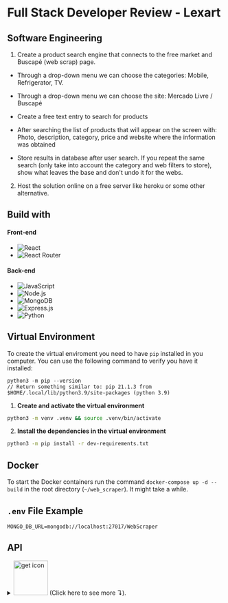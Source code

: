 # Full Stack Developer Review - Lexart

## Software Engineering

1. Create a product search engine that connects to the free market and Buscapé (web scrap) page.

- Through a drop-down menu we can choose the categories: Mobile, Refrigerator, TV.

- Through a drop-down menu we can choose the site: Mercado Livre / Buscapé

- Create a free text entry to search for products

- After searching the list of products that will appear on the screen with: Photo, description, category, price and website where the information was obtained

- Store results in database after user search. If you repeat the same search (only take into account the category and web filters to store), show what leaves the base and don't undo it for the webs.

2. Host the solution online on a free server like heroku or some other alternative. 

## Build with
#### Front-end
- ![React](https://img.shields.io/badge/React-20232A?style=for-the-badge&logo=react&logoColor=61DAFB)
- ![React Router](https://img.shields.io/badge/React_Router-CA4245?style=for-the-badge&logo=react-router&logoColor=white)


#### Back-end
- ![JavaScript](https://img.shields.io/badge/javascript-%23323330.svg?style=for-the-badge&logo=javascript&logoColor=%23F7DF1E)
- ![Node.js](https://img.shields.io/badge/Node.js-43853D?style=for-the-badge&logo=node.js&logoColor=white)
- ![MongoDB](https://img.shields.io/badge/MongoDB-%234ea94b.svg?style=for-the-badge&logo=mongodb&logoColor=white)
- ![Express.js](https://img.shields.io/badge/Express.js-404D59?style=for-the-badge)
- ![Python](https://img.shields.io/badge/python-3670A0?style=for-the-badge&logo=python&logoColor=ffdd54)



## Virtual Environment
To create the virtual enviroment you need to have `pip` installed in you computer. You can use the following command to verify you have it installed:
```
python3 -m pip --version
// Return something similar to: pip 21.1.3 from $HOME/.local/lib/python3.9/site-packages (python 3.9)
```

1. **Create and activate the virtual environment**
```bash
python3 -m venv .venv && source .venv/bin/activate
```
2. **Install the dependencies in the virtual environment**
```bash
python3 -m pip install -r dev-requirements.txt
```

## Docker
To start the Docker containers run the command `docker-compose up -d --build` in the root directory (`~/web_scraper`). It might take a while.

## `.env` File Example
```
MONGO_DB_URL=mongodb://localhost:27017/WebScraper
```

## API
<details>
  <summary>
    <img src="https://user-images.githubusercontent.com/102390423/229258187-e98c5da1-2ec0-44be-9598-03f84a042d17.png" alt="get icon" width="80">
    (Click here to see more ↴).
  </summary><br>
  
  **Parameters Example Values**
  ```
  {
    "category": "mobile",
    "website": "Buscape"
  }
  ```

  
  <br />


  **Responses**
  
  Status: 200 OK
  ```
    [
        {
            'img': 'https://i.zst.com.br/thumbs/45/17/34/-747048218.jpg',
            'name': 'Smartphone Xiaomi Redmi Note 12 Pro 5G 256GB Câmera Tripla',
            'price': 'R$ 4.391,10'
        }, 
        {
            'img': 'https://i.zst.com.br/thumbs/45/17/34/-747048218.jpg',
            'name': 'Smartphone Samsung Galaxy A54 5G SM-A546E 8GB RAM 128GB Câmera Tripla',
            'price': 'R$ 4.391,10'
        },
        ...
    ]
  ```
  
  Status: 400 Bad Request
  ```
  {
    "message": "Invalid empty fields"
  }
  ```
  
  Status: 404 Not Found
  ```
  {
    "message": "Products not found"
  }
  ```
</details>
